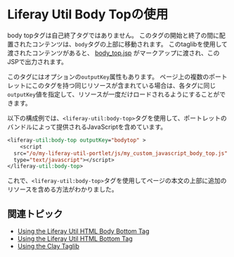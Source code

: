 # Liferay Util Body Topの使用

body topタグは自己終了タグではありません。 このタグの開始と終了の間に配置されたコンテンツは、`body`タグの上部に移動されます。 このtaglibを使用して渡されたコンテンツがあると、 [body_top.jsp](https://github.com/liferay/liferay-portal/blob/7.2.x/portal-web/docroot/html/common/themes/body_top.jsp#L25-L31) がマークアップに渡され、このJSPで出力されます。

このタグにはオプションの`outputKey`属性もあります。 ページ上の複数のポートレットにこのタグを持つ同じリソースが含まれている場合は、各タグに同じ`outputKey`値を指定して、リソースが一度だけロードされるようにすることができます。

以下の構成例では、`<liferay-util:body-top>`タグを使用して、ポートレットのバンドルによって提供されるJavaScriptを含めています。

```jsp
<liferay-util:body-top outputKey="bodytop" >
    <script 
  src="/o/my-liferay-util-portlet/js/my_custom_javascript_body_top.js" 
  type="text/javascript"></script>
</liferay-util:body-top>
```

これで、`<liferay-util:body-top>`タグを使用してページの本文の上部に追加のリソースを含める方法がわかりました。

## 関連トピック

* [Using the Liferay Util HTML Body Bottom Tag](./liferay-util-body-bottom.md)
* [Using the Liferay Util HTML Bottom Tag](./liferay-util-html-bottom.md)
* [Using the Clay Taglib](../clay-tag-library.md)